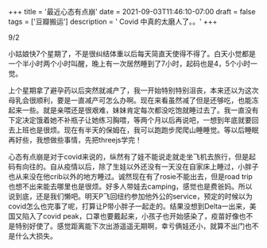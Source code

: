 +++
title = '最近心态有点崩'
date = 2021-09-03T11:46:10-07:00
draft = false
tags = ['豆瓣搬运']
description = ' Covid 中真的太磨人了。。'
+++

9/2

小姑娘快7个星期了，不是很纠结体重以后每天简直天使得不得了。白天小觉都是一个半小时两个小时叫醒，晚上有一次居然睡到了7小时，起码也是4，5个小时一觉。

上个星期拿了避孕药以后突然就减产了，我一开始特别特别沮丧，本来还以为这次母乳会很顺利，要是一直减产可怎么办啊。现在来看虽然减了但是还够吃，也能冻起来一些。就是亲喂还是很艰难，妹妹肯定每次都没吃饱就睡过去了。我一直没有下定决定饿着她不补瓶子让她练习胸喂，等两个月以后再说吧，一想到年底就要回去上班也是很烦。现在有半天的保姆在，我可以跑跑步爬爬山睡睡觉。等以后睡眠再好些，我想做些事情，先把threejs学完！

心态有点崩是对于covid来说的，纵然有了娃不能说走就走坐飞机去旅行，但是起码有向往的。自从疫情以后，除了生娃以外还没有一天没在自家床上睡过，小胖子也从来没在他crib以外的地方睡过。诚然现在有了rosie不能出去，但是road trip也想不出来能去哪里也是很烦。好多人带娃去camping，感觉也是费爸妈。所以说到底，还是我们懒吧。明天P飞回纽约参加他外公的service，预定的时候以为covid怎么也完事了呢，打算让P带小胖子一起走的。结果没想到Delta一出来，美国又陷入了covid peak，口罩也要戴起来，小孩子也开始感染了，疫苗好像也不是特别好使了。感觉距离能下次出游遥遥无期啊，幸亏俩娃还小，就算不出门也不是什么大损失。